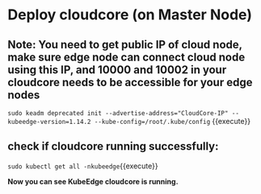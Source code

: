 # Deploy cloudcore (on Master Node)
## Note: You need to get public IP of cloud node, make sure edge node can connect cloud node using this IP, and 10000 and 10002 in your cloudcore needs to be accessible for your edge nodes

`sudo keadm deprecated init --advertise-address="CloudCore-IP" --kubeedge-version=1.14.2 --kube-config=/root/.kube/config` {{execute}} 

## check if cloudcore running successfully:
`sudo kubectl get all -nkubeedge`{{execute}}


**Now you can see KubeEdge cloudcore is running.**